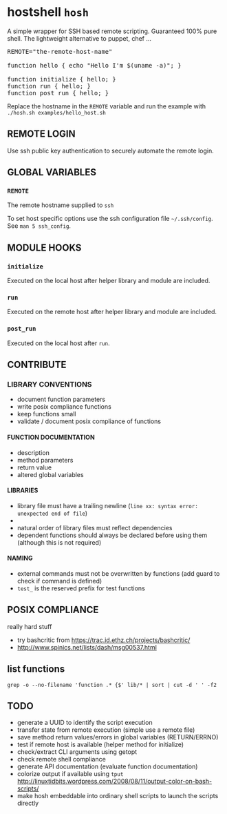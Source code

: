 # hostshell `hosh`

A simple wrapper for SSH based remote scripting.
Guaranteed 100% pure shell.
The lightweight alternative to puppet, chef ...

<pre>
REMOTE="the-remote-host-name"

function hello { echo "Hello I'm $(uname -a)"; }

function initialize { hello; }
function run { hello; }
function post_run { hello; }
</pre>


Replace the hostname in the `REMOTE` variable and run the example with `./hosh.sh examples/hello_host.sh`

## REMOTE LOGIN 

Use ssh public key authentication to securely automate the remote login.

## GLOBAL VARIABLES 

### `REMOTE` 

The remote hostname supplied to `ssh`

To set host specific options use the ssh configuration file `~/.ssh/config`. See `man 5 ssh_config`.


##  MODULE HOOKS

###  `initialize` 

Executed on the local host after helper library and module are included.

###  `run` 

Executed on the remote host after helper library and module are included.

###  `post_run` 

Executed on the local host after `run`.


## CONTRIBUTE

### LIBRARY CONVENTIONS


* document function parameters
* write posix compliance functions
* keep functions small
* validate / document posix compliance of functions

#### FUNCTION DOCUMENTATION

* description
* method parameters
* return value
* altered global variables

#### LIBRARIES

* library file must have a trailing newline (`line xx: syntax error: unexpected end of file`)
*
* natural order of library files must reflect dependencies
* dependent functions should always be declared before using them (although this is not required)

#### NAMING

* external commands must not be overwritten by functions (add guard to check if command is defined)
* `test_` is the reserved prefix for test functions

## POSIX COMPLIANCE

really hard stuff

* try bashcritic from https://trac.id.ethz.ch/projects/bashcritic/
* http://www.spinics.net/lists/dash/msg00537.html

## list functions

`grep -o --no-filename 'function .* {$' lib/* | sort | cut -d ' ' -f2`

##  TODO 

* generate a UUID to identify the script execution
* transfer state from remote execution (simple use a remote file)
* save method return values/errors in global variables (RETURN/ERRNO)
* test if remote host is available (helper method for initialize)
* check/extract CLI arguments using getopt
* check remote shell compliance
* generate API documentation (evaluate function documentation)
* colorize output if available using `tput` http://linuxtidbits.wordpress.com/2008/08/11/output-color-on-bash-scripts/
* make hosh embeddable into ordinary shell scripts to launch the scripts directly